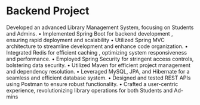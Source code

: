 # Backend Project
Developed an advanced Library Management System, focusing on Students and Admins.
• Implemented Spring Boot for backend development , ensuring rapid deployment and scalability
• Utilized Spring MVC architecture to streamline development and enhance code organization.
• Integrated Redis for efficient caching , optimizing system responsiveness and performance.
• Employed Spring Security for stringent access controls, bolstering data security.
• Utilized Maven for efficient project management and dependency resolution.
• Leveraged MySQL, JPA, and Hibernate for a seamless and efficient database system.
• Designed and tested REST APIs using Postman to ensure robust functionality.
• Crafted a user-centric experience, revolutionizing library operations for both Students and Ad-
mins
